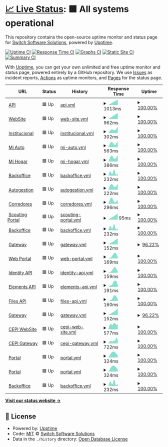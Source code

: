 # [📈 Live Status](https://switch-software-solutions.github.io/status-page): <!--live status--> **🟩 All systems operational**

This repository contains the open-source uptime monitor and status page for [Switch Software Solutions](https://switchsoftware.us), powered by [Upptime](https://github.com/upptime/upptime).

[![Uptime CI](https://github.com/switch-software-solutions/status-page/workflows/Uptime%20CI/badge.svg)](https://github.com/switch-software-solutions/status-page/actions?query=workflow%3A%22Uptime+CI%22)
[![Response Time CI](https://github.com/switch-software-solutions/status-page/workflows/Response%20Time%20CI/badge.svg)](https://github.com/switch-software-solutions/status-page/actions?query=workflow%3A%22Response+Time+CI%22)
[![Graphs CI](https://github.com/switch-software-solutions/status-page/workflows/Graphs%20CI/badge.svg)](https://github.com/switch-software-solutions/status-page/actions?query=workflow%3A%22Graphs+CI%22)
[![Static Site CI](https://github.com/switch-software-solutions/status-page/workflows/Static%20Site%20CI/badge.svg)](https://github.com/switch-software-solutions/status-page/actions?query=workflow%3A%22Static+Site+CI%22)
[![Summary CI](https://github.com/switch-software-solutions/status-page/workflows/Summary%20CI/badge.svg)](https://github.com/switch-software-solutions/status-page/actions?query=workflow%3A%22Summary+CI%22)

With [Upptime](https://upptime.js.org), you can get your own unlimited and free uptime monitor and status page, powered entirely by a GitHub repository. We use [Issues](https://github.com/switch-software-solutions/status-page/issues) as incident reports, [Actions](https://github.com/switch-software-solutions/status-page/actions) as uptime monitors, and [Pages](https://switch-software-solutions.github.io/status-page) for the status page.

<!--start: status pages-->
<!-- This summary is generated by Upptime (https://github.com/upptime/upptime) -->
<!-- Do not edit this manually, your changes will be overwritten -->
<!-- prettier-ignore -->
| URL | Status | History | Response Time | Uptime |
| --- | ------ | ------- | ------------- | ------ |
| <img alt="" src="https://paselibre.uy/assets/images/paselibreLogo.svg" height="13"> [API](https://api.paselibre.uy/api/health/liveness) | 🟩 Up | [api.yml](https://github.com/Switch-Software-Solutions/status-page/commits/HEAD/history/api.yml) | <details><summary><img alt="Response time graph" src="./graphs/api/response-time-week.png" height="20"> 1013ms</summary><br><a href="https://status.switchsoftware.us/history/api"><img alt="Response time 1013" src="https://img.shields.io/endpoint?url=https%3A%2F%2Fraw.githubusercontent.com%2FSwitch-Software-Solutions%2Fstatus-page%2FHEAD%2Fapi%2Fapi%2Fresponse-time.json"></a><br><a href="https://status.switchsoftware.us/history/api"><img alt="24-hour response time 1013" src="https://img.shields.io/endpoint?url=https%3A%2F%2Fraw.githubusercontent.com%2FSwitch-Software-Solutions%2Fstatus-page%2FHEAD%2Fapi%2Fapi%2Fresponse-time-day.json"></a><br><a href="https://status.switchsoftware.us/history/api"><img alt="7-day response time 1013" src="https://img.shields.io/endpoint?url=https%3A%2F%2Fraw.githubusercontent.com%2FSwitch-Software-Solutions%2Fstatus-page%2FHEAD%2Fapi%2Fapi%2Fresponse-time-week.json"></a><br><a href="https://status.switchsoftware.us/history/api"><img alt="30-day response time 1013" src="https://img.shields.io/endpoint?url=https%3A%2F%2Fraw.githubusercontent.com%2FSwitch-Software-Solutions%2Fstatus-page%2FHEAD%2Fapi%2Fapi%2Fresponse-time-month.json"></a><br><a href="https://status.switchsoftware.us/history/api"><img alt="1-year response time 1013" src="https://img.shields.io/endpoint?url=https%3A%2F%2Fraw.githubusercontent.com%2FSwitch-Software-Solutions%2Fstatus-page%2FHEAD%2Fapi%2Fapi%2Fresponse-time-year.json"></a></details> | <details><summary><a href="https://status.switchsoftware.us/history/api">100.00%</a></summary><a href="https://status.switchsoftware.us/history/api"><img alt="All-time uptime 100.00%" src="https://img.shields.io/endpoint?url=https%3A%2F%2Fraw.githubusercontent.com%2FSwitch-Software-Solutions%2Fstatus-page%2FHEAD%2Fapi%2Fapi%2Fuptime.json"></a><br><a href="https://status.switchsoftware.us/history/api"><img alt="24-hour uptime 100.00%" src="https://img.shields.io/endpoint?url=https%3A%2F%2Fraw.githubusercontent.com%2FSwitch-Software-Solutions%2Fstatus-page%2FHEAD%2Fapi%2Fapi%2Fuptime-day.json"></a><br><a href="https://status.switchsoftware.us/history/api"><img alt="7-day uptime 100.00%" src="https://img.shields.io/endpoint?url=https%3A%2F%2Fraw.githubusercontent.com%2FSwitch-Software-Solutions%2Fstatus-page%2FHEAD%2Fapi%2Fapi%2Fuptime-week.json"></a><br><a href="https://status.switchsoftware.us/history/api"><img alt="30-day uptime 100.00%" src="https://img.shields.io/endpoint?url=https%3A%2F%2Fraw.githubusercontent.com%2FSwitch-Software-Solutions%2Fstatus-page%2FHEAD%2Fapi%2Fapi%2Fuptime-month.json"></a><br><a href="https://status.switchsoftware.us/history/api"><img alt="1-year uptime 100.00%" src="https://img.shields.io/endpoint?url=https%3A%2F%2Fraw.githubusercontent.com%2FSwitch-Software-Solutions%2Fstatus-page%2FHEAD%2Fapi%2Fapi%2Fuptime-year.json"></a></details>
| <img alt="" src="https://paselibre.uy/assets/images/paselibreLogo.svg" height="13"> [WebSite](https://paselibre.uy) | 🟩 Up | [web-site.yml](https://github.com/Switch-Software-Solutions/status-page/commits/HEAD/history/web-site.yml) | <details><summary><img alt="Response time graph" src="./graphs/web-site/response-time-week.png" height="20"> 962ms</summary><br><a href="https://status.switchsoftware.us/history/web-site"><img alt="Response time 962" src="https://img.shields.io/endpoint?url=https%3A%2F%2Fraw.githubusercontent.com%2FSwitch-Software-Solutions%2Fstatus-page%2FHEAD%2Fapi%2Fweb-site%2Fresponse-time.json"></a><br><a href="https://status.switchsoftware.us/history/web-site"><img alt="24-hour response time 962" src="https://img.shields.io/endpoint?url=https%3A%2F%2Fraw.githubusercontent.com%2FSwitch-Software-Solutions%2Fstatus-page%2FHEAD%2Fapi%2Fweb-site%2Fresponse-time-day.json"></a><br><a href="https://status.switchsoftware.us/history/web-site"><img alt="7-day response time 962" src="https://img.shields.io/endpoint?url=https%3A%2F%2Fraw.githubusercontent.com%2FSwitch-Software-Solutions%2Fstatus-page%2FHEAD%2Fapi%2Fweb-site%2Fresponse-time-week.json"></a><br><a href="https://status.switchsoftware.us/history/web-site"><img alt="30-day response time 962" src="https://img.shields.io/endpoint?url=https%3A%2F%2Fraw.githubusercontent.com%2FSwitch-Software-Solutions%2Fstatus-page%2FHEAD%2Fapi%2Fweb-site%2Fresponse-time-month.json"></a><br><a href="https://status.switchsoftware.us/history/web-site"><img alt="1-year response time 962" src="https://img.shields.io/endpoint?url=https%3A%2F%2Fraw.githubusercontent.com%2FSwitch-Software-Solutions%2Fstatus-page%2FHEAD%2Fapi%2Fweb-site%2Fresponse-time-year.json"></a></details> | <details><summary><a href="https://status.switchsoftware.us/history/web-site">100.00%</a></summary><a href="https://status.switchsoftware.us/history/web-site"><img alt="All-time uptime 100.00%" src="https://img.shields.io/endpoint?url=https%3A%2F%2Fraw.githubusercontent.com%2FSwitch-Software-Solutions%2Fstatus-page%2FHEAD%2Fapi%2Fweb-site%2Fuptime.json"></a><br><a href="https://status.switchsoftware.us/history/web-site"><img alt="24-hour uptime 100.00%" src="https://img.shields.io/endpoint?url=https%3A%2F%2Fraw.githubusercontent.com%2FSwitch-Software-Solutions%2Fstatus-page%2FHEAD%2Fapi%2Fweb-site%2Fuptime-day.json"></a><br><a href="https://status.switchsoftware.us/history/web-site"><img alt="7-day uptime 100.00%" src="https://img.shields.io/endpoint?url=https%3A%2F%2Fraw.githubusercontent.com%2FSwitch-Software-Solutions%2Fstatus-page%2FHEAD%2Fapi%2Fweb-site%2Fuptime-week.json"></a><br><a href="https://status.switchsoftware.us/history/web-site"><img alt="30-day uptime 100.00%" src="https://img.shields.io/endpoint?url=https%3A%2F%2Fraw.githubusercontent.com%2FSwitch-Software-Solutions%2Fstatus-page%2FHEAD%2Fapi%2Fweb-site%2Fuptime-month.json"></a><br><a href="https://status.switchsoftware.us/history/web-site"><img alt="1-year uptime 100.00%" src="https://img.shields.io/endpoint?url=https%3A%2F%2Fraw.githubusercontent.com%2FSwitch-Software-Solutions%2Fstatus-page%2FHEAD%2Fapi%2Fweb-site%2Fuptime-year.json"></a></details>
| <img alt="" src="https://sbi.uy/assets/images/logos/logo-SBI.svg" height="13"> [Institucional](https://sbi.uy) | 🟩 Up | [institucional.yml](https://github.com/Switch-Software-Solutions/status-page/commits/HEAD/history/institucional.yml) | <details><summary><img alt="Response time graph" src="./graphs/institucional/response-time-week.png" height="20"> 302ms</summary><br><a href="https://status.switchsoftware.us/history/institucional"><img alt="Response time 302" src="https://img.shields.io/endpoint?url=https%3A%2F%2Fraw.githubusercontent.com%2FSwitch-Software-Solutions%2Fstatus-page%2FHEAD%2Fapi%2Finstitucional%2Fresponse-time.json"></a><br><a href="https://status.switchsoftware.us/history/institucional"><img alt="24-hour response time 302" src="https://img.shields.io/endpoint?url=https%3A%2F%2Fraw.githubusercontent.com%2FSwitch-Software-Solutions%2Fstatus-page%2FHEAD%2Fapi%2Finstitucional%2Fresponse-time-day.json"></a><br><a href="https://status.switchsoftware.us/history/institucional"><img alt="7-day response time 302" src="https://img.shields.io/endpoint?url=https%3A%2F%2Fraw.githubusercontent.com%2FSwitch-Software-Solutions%2Fstatus-page%2FHEAD%2Fapi%2Finstitucional%2Fresponse-time-week.json"></a><br><a href="https://status.switchsoftware.us/history/institucional"><img alt="30-day response time 302" src="https://img.shields.io/endpoint?url=https%3A%2F%2Fraw.githubusercontent.com%2FSwitch-Software-Solutions%2Fstatus-page%2FHEAD%2Fapi%2Finstitucional%2Fresponse-time-month.json"></a><br><a href="https://status.switchsoftware.us/history/institucional"><img alt="1-year response time 302" src="https://img.shields.io/endpoint?url=https%3A%2F%2Fraw.githubusercontent.com%2FSwitch-Software-Solutions%2Fstatus-page%2FHEAD%2Fapi%2Finstitucional%2Fresponse-time-year.json"></a></details> | <details><summary><a href="https://status.switchsoftware.us/history/institucional">100.00%</a></summary><a href="https://status.switchsoftware.us/history/institucional"><img alt="All-time uptime 100.00%" src="https://img.shields.io/endpoint?url=https%3A%2F%2Fraw.githubusercontent.com%2FSwitch-Software-Solutions%2Fstatus-page%2FHEAD%2Fapi%2Finstitucional%2Fuptime.json"></a><br><a href="https://status.switchsoftware.us/history/institucional"><img alt="24-hour uptime 100.00%" src="https://img.shields.io/endpoint?url=https%3A%2F%2Fraw.githubusercontent.com%2FSwitch-Software-Solutions%2Fstatus-page%2FHEAD%2Fapi%2Finstitucional%2Fuptime-day.json"></a><br><a href="https://status.switchsoftware.us/history/institucional"><img alt="7-day uptime 100.00%" src="https://img.shields.io/endpoint?url=https%3A%2F%2Fraw.githubusercontent.com%2FSwitch-Software-Solutions%2Fstatus-page%2FHEAD%2Fapi%2Finstitucional%2Fuptime-week.json"></a><br><a href="https://status.switchsoftware.us/history/institucional"><img alt="30-day uptime 100.00%" src="https://img.shields.io/endpoint?url=https%3A%2F%2Fraw.githubusercontent.com%2FSwitch-Software-Solutions%2Fstatus-page%2FHEAD%2Fapi%2Finstitucional%2Fuptime-month.json"></a><br><a href="https://status.switchsoftware.us/history/institucional"><img alt="1-year uptime 100.00%" src="https://img.shields.io/endpoint?url=https%3A%2F%2Fraw.githubusercontent.com%2FSwitch-Software-Solutions%2Fstatus-page%2FHEAD%2Fapi%2Finstitucional%2Fuptime-year.json"></a></details>
| <img alt="" src="https://sbi.uy/assets/images/logos/logo-SBI.svg" height="13"> [Mi Auto](https://miauto.sbi.uy) | 🟩 Up | [mi-auto.yml](https://github.com/Switch-Software-Solutions/status-page/commits/HEAD/history/mi-auto.yml) | <details><summary><img alt="Response time graph" src="./graphs/mi-auto/response-time-week.png" height="20"> 563ms</summary><br><a href="https://status.switchsoftware.us/history/mi-auto"><img alt="Response time 563" src="https://img.shields.io/endpoint?url=https%3A%2F%2Fraw.githubusercontent.com%2FSwitch-Software-Solutions%2Fstatus-page%2FHEAD%2Fapi%2Fmi-auto%2Fresponse-time.json"></a><br><a href="https://status.switchsoftware.us/history/mi-auto"><img alt="24-hour response time 563" src="https://img.shields.io/endpoint?url=https%3A%2F%2Fraw.githubusercontent.com%2FSwitch-Software-Solutions%2Fstatus-page%2FHEAD%2Fapi%2Fmi-auto%2Fresponse-time-day.json"></a><br><a href="https://status.switchsoftware.us/history/mi-auto"><img alt="7-day response time 563" src="https://img.shields.io/endpoint?url=https%3A%2F%2Fraw.githubusercontent.com%2FSwitch-Software-Solutions%2Fstatus-page%2FHEAD%2Fapi%2Fmi-auto%2Fresponse-time-week.json"></a><br><a href="https://status.switchsoftware.us/history/mi-auto"><img alt="30-day response time 563" src="https://img.shields.io/endpoint?url=https%3A%2F%2Fraw.githubusercontent.com%2FSwitch-Software-Solutions%2Fstatus-page%2FHEAD%2Fapi%2Fmi-auto%2Fresponse-time-month.json"></a><br><a href="https://status.switchsoftware.us/history/mi-auto"><img alt="1-year response time 563" src="https://img.shields.io/endpoint?url=https%3A%2F%2Fraw.githubusercontent.com%2FSwitch-Software-Solutions%2Fstatus-page%2FHEAD%2Fapi%2Fmi-auto%2Fresponse-time-year.json"></a></details> | <details><summary><a href="https://status.switchsoftware.us/history/mi-auto">100.00%</a></summary><a href="https://status.switchsoftware.us/history/mi-auto"><img alt="All-time uptime 100.00%" src="https://img.shields.io/endpoint?url=https%3A%2F%2Fraw.githubusercontent.com%2FSwitch-Software-Solutions%2Fstatus-page%2FHEAD%2Fapi%2Fmi-auto%2Fuptime.json"></a><br><a href="https://status.switchsoftware.us/history/mi-auto"><img alt="24-hour uptime 100.00%" src="https://img.shields.io/endpoint?url=https%3A%2F%2Fraw.githubusercontent.com%2FSwitch-Software-Solutions%2Fstatus-page%2FHEAD%2Fapi%2Fmi-auto%2Fuptime-day.json"></a><br><a href="https://status.switchsoftware.us/history/mi-auto"><img alt="7-day uptime 100.00%" src="https://img.shields.io/endpoint?url=https%3A%2F%2Fraw.githubusercontent.com%2FSwitch-Software-Solutions%2Fstatus-page%2FHEAD%2Fapi%2Fmi-auto%2Fuptime-week.json"></a><br><a href="https://status.switchsoftware.us/history/mi-auto"><img alt="30-day uptime 100.00%" src="https://img.shields.io/endpoint?url=https%3A%2F%2Fraw.githubusercontent.com%2FSwitch-Software-Solutions%2Fstatus-page%2FHEAD%2Fapi%2Fmi-auto%2Fuptime-month.json"></a><br><a href="https://status.switchsoftware.us/history/mi-auto"><img alt="1-year uptime 100.00%" src="https://img.shields.io/endpoint?url=https%3A%2F%2Fraw.githubusercontent.com%2FSwitch-Software-Solutions%2Fstatus-page%2FHEAD%2Fapi%2Fmi-auto%2Fuptime-year.json"></a></details>
| <img alt="" src="https://sbi.uy/assets/images/logos/logo-SBI.svg" height="13"> [Mi Hogar](https://mihogar.sbi.uy) | 🟩 Up | [mi-hogar.yml](https://github.com/Switch-Software-Solutions/status-page/commits/HEAD/history/mi-hogar.yml) | <details><summary><img alt="Response time graph" src="./graphs/mi-hogar/response-time-week.png" height="20"> 386ms</summary><br><a href="https://status.switchsoftware.us/history/mi-hogar"><img alt="Response time 386" src="https://img.shields.io/endpoint?url=https%3A%2F%2Fraw.githubusercontent.com%2FSwitch-Software-Solutions%2Fstatus-page%2FHEAD%2Fapi%2Fmi-hogar%2Fresponse-time.json"></a><br><a href="https://status.switchsoftware.us/history/mi-hogar"><img alt="24-hour response time 386" src="https://img.shields.io/endpoint?url=https%3A%2F%2Fraw.githubusercontent.com%2FSwitch-Software-Solutions%2Fstatus-page%2FHEAD%2Fapi%2Fmi-hogar%2Fresponse-time-day.json"></a><br><a href="https://status.switchsoftware.us/history/mi-hogar"><img alt="7-day response time 386" src="https://img.shields.io/endpoint?url=https%3A%2F%2Fraw.githubusercontent.com%2FSwitch-Software-Solutions%2Fstatus-page%2FHEAD%2Fapi%2Fmi-hogar%2Fresponse-time-week.json"></a><br><a href="https://status.switchsoftware.us/history/mi-hogar"><img alt="30-day response time 386" src="https://img.shields.io/endpoint?url=https%3A%2F%2Fraw.githubusercontent.com%2FSwitch-Software-Solutions%2Fstatus-page%2FHEAD%2Fapi%2Fmi-hogar%2Fresponse-time-month.json"></a><br><a href="https://status.switchsoftware.us/history/mi-hogar"><img alt="1-year response time 386" src="https://img.shields.io/endpoint?url=https%3A%2F%2Fraw.githubusercontent.com%2FSwitch-Software-Solutions%2Fstatus-page%2FHEAD%2Fapi%2Fmi-hogar%2Fresponse-time-year.json"></a></details> | <details><summary><a href="https://status.switchsoftware.us/history/mi-hogar">100.00%</a></summary><a href="https://status.switchsoftware.us/history/mi-hogar"><img alt="All-time uptime 100.00%" src="https://img.shields.io/endpoint?url=https%3A%2F%2Fraw.githubusercontent.com%2FSwitch-Software-Solutions%2Fstatus-page%2FHEAD%2Fapi%2Fmi-hogar%2Fuptime.json"></a><br><a href="https://status.switchsoftware.us/history/mi-hogar"><img alt="24-hour uptime 100.00%" src="https://img.shields.io/endpoint?url=https%3A%2F%2Fraw.githubusercontent.com%2FSwitch-Software-Solutions%2Fstatus-page%2FHEAD%2Fapi%2Fmi-hogar%2Fuptime-day.json"></a><br><a href="https://status.switchsoftware.us/history/mi-hogar"><img alt="7-day uptime 100.00%" src="https://img.shields.io/endpoint?url=https%3A%2F%2Fraw.githubusercontent.com%2FSwitch-Software-Solutions%2Fstatus-page%2FHEAD%2Fapi%2Fmi-hogar%2Fuptime-week.json"></a><br><a href="https://status.switchsoftware.us/history/mi-hogar"><img alt="30-day uptime 100.00%" src="https://img.shields.io/endpoint?url=https%3A%2F%2Fraw.githubusercontent.com%2FSwitch-Software-Solutions%2Fstatus-page%2FHEAD%2Fapi%2Fmi-hogar%2Fuptime-month.json"></a><br><a href="https://status.switchsoftware.us/history/mi-hogar"><img alt="1-year uptime 100.00%" src="https://img.shields.io/endpoint?url=https%3A%2F%2Fraw.githubusercontent.com%2FSwitch-Software-Solutions%2Fstatus-page%2FHEAD%2Fapi%2Fmi-hogar%2Fuptime-year.json"></a></details>
| <img alt="" src="https://sbi.uy/assets/images/logos/logo-SBI.svg" height="13"> [Backoffice](https://back.sbi.uy) | 🟩 Up | [backoffice.yml](https://github.com/Switch-Software-Solutions/status-page/commits/HEAD/history/backoffice.yml) | <details><summary><img alt="Response time graph" src="./graphs/backoffice/response-time-week.png" height="20"> 232ms</summary><br><a href="https://status.switchsoftware.us/history/backoffice"><img alt="Response time 232" src="https://img.shields.io/endpoint?url=https%3A%2F%2Fraw.githubusercontent.com%2FSwitch-Software-Solutions%2Fstatus-page%2FHEAD%2Fapi%2Fbackoffice%2Fresponse-time.json"></a><br><a href="https://status.switchsoftware.us/history/backoffice"><img alt="24-hour response time 232" src="https://img.shields.io/endpoint?url=https%3A%2F%2Fraw.githubusercontent.com%2FSwitch-Software-Solutions%2Fstatus-page%2FHEAD%2Fapi%2Fbackoffice%2Fresponse-time-day.json"></a><br><a href="https://status.switchsoftware.us/history/backoffice"><img alt="7-day response time 232" src="https://img.shields.io/endpoint?url=https%3A%2F%2Fraw.githubusercontent.com%2FSwitch-Software-Solutions%2Fstatus-page%2FHEAD%2Fapi%2Fbackoffice%2Fresponse-time-week.json"></a><br><a href="https://status.switchsoftware.us/history/backoffice"><img alt="30-day response time 232" src="https://img.shields.io/endpoint?url=https%3A%2F%2Fraw.githubusercontent.com%2FSwitch-Software-Solutions%2Fstatus-page%2FHEAD%2Fapi%2Fbackoffice%2Fresponse-time-month.json"></a><br><a href="https://status.switchsoftware.us/history/backoffice"><img alt="1-year response time 232" src="https://img.shields.io/endpoint?url=https%3A%2F%2Fraw.githubusercontent.com%2FSwitch-Software-Solutions%2Fstatus-page%2FHEAD%2Fapi%2Fbackoffice%2Fresponse-time-year.json"></a></details> | <details><summary><a href="https://status.switchsoftware.us/history/backoffice">100.00%</a></summary><a href="https://status.switchsoftware.us/history/backoffice"><img alt="All-time uptime 100.00%" src="https://img.shields.io/endpoint?url=https%3A%2F%2Fraw.githubusercontent.com%2FSwitch-Software-Solutions%2Fstatus-page%2FHEAD%2Fapi%2Fbackoffice%2Fuptime.json"></a><br><a href="https://status.switchsoftware.us/history/backoffice"><img alt="24-hour uptime 100.00%" src="https://img.shields.io/endpoint?url=https%3A%2F%2Fraw.githubusercontent.com%2FSwitch-Software-Solutions%2Fstatus-page%2FHEAD%2Fapi%2Fbackoffice%2Fuptime-day.json"></a><br><a href="https://status.switchsoftware.us/history/backoffice"><img alt="7-day uptime 100.00%" src="https://img.shields.io/endpoint?url=https%3A%2F%2Fraw.githubusercontent.com%2FSwitch-Software-Solutions%2Fstatus-page%2FHEAD%2Fapi%2Fbackoffice%2Fuptime-week.json"></a><br><a href="https://status.switchsoftware.us/history/backoffice"><img alt="30-day uptime 100.00%" src="https://img.shields.io/endpoint?url=https%3A%2F%2Fraw.githubusercontent.com%2FSwitch-Software-Solutions%2Fstatus-page%2FHEAD%2Fapi%2Fbackoffice%2Fuptime-month.json"></a><br><a href="https://status.switchsoftware.us/history/backoffice"><img alt="1-year uptime 100.00%" src="https://img.shields.io/endpoint?url=https%3A%2F%2Fraw.githubusercontent.com%2FSwitch-Software-Solutions%2Fstatus-page%2FHEAD%2Fapi%2Fbackoffice%2Fuptime-year.json"></a></details>
| <img alt="" src="https://sbi.uy/assets/images/logos/logo-SBI.svg" height="13"> [Autogestion](https://autogestion.sbi.uy) | 🟩 Up | [autogestion.yml](https://github.com/Switch-Software-Solutions/status-page/commits/HEAD/history/autogestion.yml) | <details><summary><img alt="Response time graph" src="./graphs/autogestion/response-time-week.png" height="20"> 222ms</summary><br><a href="https://status.switchsoftware.us/history/autogestion"><img alt="Response time 222" src="https://img.shields.io/endpoint?url=https%3A%2F%2Fraw.githubusercontent.com%2FSwitch-Software-Solutions%2Fstatus-page%2FHEAD%2Fapi%2Fautogestion%2Fresponse-time.json"></a><br><a href="https://status.switchsoftware.us/history/autogestion"><img alt="24-hour response time 222" src="https://img.shields.io/endpoint?url=https%3A%2F%2Fraw.githubusercontent.com%2FSwitch-Software-Solutions%2Fstatus-page%2FHEAD%2Fapi%2Fautogestion%2Fresponse-time-day.json"></a><br><a href="https://status.switchsoftware.us/history/autogestion"><img alt="7-day response time 222" src="https://img.shields.io/endpoint?url=https%3A%2F%2Fraw.githubusercontent.com%2FSwitch-Software-Solutions%2Fstatus-page%2FHEAD%2Fapi%2Fautogestion%2Fresponse-time-week.json"></a><br><a href="https://status.switchsoftware.us/history/autogestion"><img alt="30-day response time 222" src="https://img.shields.io/endpoint?url=https%3A%2F%2Fraw.githubusercontent.com%2FSwitch-Software-Solutions%2Fstatus-page%2FHEAD%2Fapi%2Fautogestion%2Fresponse-time-month.json"></a><br><a href="https://status.switchsoftware.us/history/autogestion"><img alt="1-year response time 222" src="https://img.shields.io/endpoint?url=https%3A%2F%2Fraw.githubusercontent.com%2FSwitch-Software-Solutions%2Fstatus-page%2FHEAD%2Fapi%2Fautogestion%2Fresponse-time-year.json"></a></details> | <details><summary><a href="https://status.switchsoftware.us/history/autogestion">100.00%</a></summary><a href="https://status.switchsoftware.us/history/autogestion"><img alt="All-time uptime 100.00%" src="https://img.shields.io/endpoint?url=https%3A%2F%2Fraw.githubusercontent.com%2FSwitch-Software-Solutions%2Fstatus-page%2FHEAD%2Fapi%2Fautogestion%2Fuptime.json"></a><br><a href="https://status.switchsoftware.us/history/autogestion"><img alt="24-hour uptime 100.00%" src="https://img.shields.io/endpoint?url=https%3A%2F%2Fraw.githubusercontent.com%2FSwitch-Software-Solutions%2Fstatus-page%2FHEAD%2Fapi%2Fautogestion%2Fuptime-day.json"></a><br><a href="https://status.switchsoftware.us/history/autogestion"><img alt="7-day uptime 100.00%" src="https://img.shields.io/endpoint?url=https%3A%2F%2Fraw.githubusercontent.com%2FSwitch-Software-Solutions%2Fstatus-page%2FHEAD%2Fapi%2Fautogestion%2Fuptime-week.json"></a><br><a href="https://status.switchsoftware.us/history/autogestion"><img alt="30-day uptime 100.00%" src="https://img.shields.io/endpoint?url=https%3A%2F%2Fraw.githubusercontent.com%2FSwitch-Software-Solutions%2Fstatus-page%2FHEAD%2Fapi%2Fautogestion%2Fuptime-month.json"></a><br><a href="https://status.switchsoftware.us/history/autogestion"><img alt="1-year uptime 100.00%" src="https://img.shields.io/endpoint?url=https%3A%2F%2Fraw.githubusercontent.com%2FSwitch-Software-Solutions%2Fstatus-page%2FHEAD%2Fapi%2Fautogestion%2Fuptime-year.json"></a></details>
| <img alt="" src="https://sbi.uy/assets/images/logos/logo-SBI.svg" height="13"> [Corredores](https://corredores.sbi.uy) | 🟩 Up | [corredores.yml](https://github.com/Switch-Software-Solutions/status-page/commits/HEAD/history/corredores.yml) | <details><summary><img alt="Response time graph" src="./graphs/corredores/response-time-week.png" height="20"> 296ms</summary><br><a href="https://status.switchsoftware.us/history/corredores"><img alt="Response time 296" src="https://img.shields.io/endpoint?url=https%3A%2F%2Fraw.githubusercontent.com%2FSwitch-Software-Solutions%2Fstatus-page%2FHEAD%2Fapi%2Fcorredores%2Fresponse-time.json"></a><br><a href="https://status.switchsoftware.us/history/corredores"><img alt="24-hour response time 296" src="https://img.shields.io/endpoint?url=https%3A%2F%2Fraw.githubusercontent.com%2FSwitch-Software-Solutions%2Fstatus-page%2FHEAD%2Fapi%2Fcorredores%2Fresponse-time-day.json"></a><br><a href="https://status.switchsoftware.us/history/corredores"><img alt="7-day response time 296" src="https://img.shields.io/endpoint?url=https%3A%2F%2Fraw.githubusercontent.com%2FSwitch-Software-Solutions%2Fstatus-page%2FHEAD%2Fapi%2Fcorredores%2Fresponse-time-week.json"></a><br><a href="https://status.switchsoftware.us/history/corredores"><img alt="30-day response time 296" src="https://img.shields.io/endpoint?url=https%3A%2F%2Fraw.githubusercontent.com%2FSwitch-Software-Solutions%2Fstatus-page%2FHEAD%2Fapi%2Fcorredores%2Fresponse-time-month.json"></a><br><a href="https://status.switchsoftware.us/history/corredores"><img alt="1-year response time 296" src="https://img.shields.io/endpoint?url=https%3A%2F%2Fraw.githubusercontent.com%2FSwitch-Software-Solutions%2Fstatus-page%2FHEAD%2Fapi%2Fcorredores%2Fresponse-time-year.json"></a></details> | <details><summary><a href="https://status.switchsoftware.us/history/corredores">100.00%</a></summary><a href="https://status.switchsoftware.us/history/corredores"><img alt="All-time uptime 100.00%" src="https://img.shields.io/endpoint?url=https%3A%2F%2Fraw.githubusercontent.com%2FSwitch-Software-Solutions%2Fstatus-page%2FHEAD%2Fapi%2Fcorredores%2Fuptime.json"></a><br><a href="https://status.switchsoftware.us/history/corredores"><img alt="24-hour uptime 100.00%" src="https://img.shields.io/endpoint?url=https%3A%2F%2Fraw.githubusercontent.com%2FSwitch-Software-Solutions%2Fstatus-page%2FHEAD%2Fapi%2Fcorredores%2Fuptime-day.json"></a><br><a href="https://status.switchsoftware.us/history/corredores"><img alt="7-day uptime 100.00%" src="https://img.shields.io/endpoint?url=https%3A%2F%2Fraw.githubusercontent.com%2FSwitch-Software-Solutions%2Fstatus-page%2FHEAD%2Fapi%2Fcorredores%2Fuptime-week.json"></a><br><a href="https://status.switchsoftware.us/history/corredores"><img alt="30-day uptime 100.00%" src="https://img.shields.io/endpoint?url=https%3A%2F%2Fraw.githubusercontent.com%2FSwitch-Software-Solutions%2Fstatus-page%2FHEAD%2Fapi%2Fcorredores%2Fuptime-month.json"></a><br><a href="https://status.switchsoftware.us/history/corredores"><img alt="1-year uptime 100.00%" src="https://img.shields.io/endpoint?url=https%3A%2F%2Fraw.githubusercontent.com%2FSwitch-Software-Solutions%2Fstatus-page%2FHEAD%2Fapi%2Fcorredores%2Fuptime-year.json"></a></details>
| <img alt="" src="https://therealscout.com/assets/images/logos/after90-logo.png" height="13"> [Scouting Portal](https://therealscout.com) | 🟩 Up | [scouting-portal.yml](https://github.com/Switch-Software-Solutions/status-page/commits/HEAD/history/scouting-portal.yml) | <details><summary><img alt="Response time graph" src="./graphs/scouting-portal/response-time-week.png" height="20"> 95ms</summary><br><a href="https://status.switchsoftware.us/history/scouting-portal"><img alt="Response time 95" src="https://img.shields.io/endpoint?url=https%3A%2F%2Fraw.githubusercontent.com%2FSwitch-Software-Solutions%2Fstatus-page%2FHEAD%2Fapi%2Fscouting-portal%2Fresponse-time.json"></a><br><a href="https://status.switchsoftware.us/history/scouting-portal"><img alt="24-hour response time 95" src="https://img.shields.io/endpoint?url=https%3A%2F%2Fraw.githubusercontent.com%2FSwitch-Software-Solutions%2Fstatus-page%2FHEAD%2Fapi%2Fscouting-portal%2Fresponse-time-day.json"></a><br><a href="https://status.switchsoftware.us/history/scouting-portal"><img alt="7-day response time 95" src="https://img.shields.io/endpoint?url=https%3A%2F%2Fraw.githubusercontent.com%2FSwitch-Software-Solutions%2Fstatus-page%2FHEAD%2Fapi%2Fscouting-portal%2Fresponse-time-week.json"></a><br><a href="https://status.switchsoftware.us/history/scouting-portal"><img alt="30-day response time 95" src="https://img.shields.io/endpoint?url=https%3A%2F%2Fraw.githubusercontent.com%2FSwitch-Software-Solutions%2Fstatus-page%2FHEAD%2Fapi%2Fscouting-portal%2Fresponse-time-month.json"></a><br><a href="https://status.switchsoftware.us/history/scouting-portal"><img alt="1-year response time 95" src="https://img.shields.io/endpoint?url=https%3A%2F%2Fraw.githubusercontent.com%2FSwitch-Software-Solutions%2Fstatus-page%2FHEAD%2Fapi%2Fscouting-portal%2Fresponse-time-year.json"></a></details> | <details><summary><a href="https://status.switchsoftware.us/history/scouting-portal">100.00%</a></summary><a href="https://status.switchsoftware.us/history/scouting-portal"><img alt="All-time uptime 100.00%" src="https://img.shields.io/endpoint?url=https%3A%2F%2Fraw.githubusercontent.com%2FSwitch-Software-Solutions%2Fstatus-page%2FHEAD%2Fapi%2Fscouting-portal%2Fuptime.json"></a><br><a href="https://status.switchsoftware.us/history/scouting-portal"><img alt="24-hour uptime 100.00%" src="https://img.shields.io/endpoint?url=https%3A%2F%2Fraw.githubusercontent.com%2FSwitch-Software-Solutions%2Fstatus-page%2FHEAD%2Fapi%2Fscouting-portal%2Fuptime-day.json"></a><br><a href="https://status.switchsoftware.us/history/scouting-portal"><img alt="7-day uptime 100.00%" src="https://img.shields.io/endpoint?url=https%3A%2F%2Fraw.githubusercontent.com%2FSwitch-Software-Solutions%2Fstatus-page%2FHEAD%2Fapi%2Fscouting-portal%2Fuptime-week.json"></a><br><a href="https://status.switchsoftware.us/history/scouting-portal"><img alt="30-day uptime 100.00%" src="https://img.shields.io/endpoint?url=https%3A%2F%2Fraw.githubusercontent.com%2FSwitch-Software-Solutions%2Fstatus-page%2FHEAD%2Fapi%2Fscouting-portal%2Fuptime-month.json"></a><br><a href="https://status.switchsoftware.us/history/scouting-portal"><img alt="1-year uptime 100.00%" src="https://img.shields.io/endpoint?url=https%3A%2F%2Fraw.githubusercontent.com%2FSwitch-Software-Solutions%2Fstatus-page%2FHEAD%2Fapi%2Fscouting-portal%2Fuptime-year.json"></a></details>
| <img alt="" src="https://therealscout.com/assets/images/logos/after90-logo.png" height="13"> [Backoffice](https://backoffice.therealscout.com) | 🟩 Up | [backoffice.yml](https://github.com/Switch-Software-Solutions/status-page/commits/HEAD/history/backoffice.yml) | <details><summary><img alt="Response time graph" src="./graphs/backoffice/response-time-week.png" height="20"> 232ms</summary><br><a href="https://status.switchsoftware.us/history/backoffice"><img alt="Response time 232" src="https://img.shields.io/endpoint?url=https%3A%2F%2Fraw.githubusercontent.com%2FSwitch-Software-Solutions%2Fstatus-page%2FHEAD%2Fapi%2Fbackoffice%2Fresponse-time.json"></a><br><a href="https://status.switchsoftware.us/history/backoffice"><img alt="24-hour response time 232" src="https://img.shields.io/endpoint?url=https%3A%2F%2Fraw.githubusercontent.com%2FSwitch-Software-Solutions%2Fstatus-page%2FHEAD%2Fapi%2Fbackoffice%2Fresponse-time-day.json"></a><br><a href="https://status.switchsoftware.us/history/backoffice"><img alt="7-day response time 232" src="https://img.shields.io/endpoint?url=https%3A%2F%2Fraw.githubusercontent.com%2FSwitch-Software-Solutions%2Fstatus-page%2FHEAD%2Fapi%2Fbackoffice%2Fresponse-time-week.json"></a><br><a href="https://status.switchsoftware.us/history/backoffice"><img alt="30-day response time 232" src="https://img.shields.io/endpoint?url=https%3A%2F%2Fraw.githubusercontent.com%2FSwitch-Software-Solutions%2Fstatus-page%2FHEAD%2Fapi%2Fbackoffice%2Fresponse-time-month.json"></a><br><a href="https://status.switchsoftware.us/history/backoffice"><img alt="1-year response time 232" src="https://img.shields.io/endpoint?url=https%3A%2F%2Fraw.githubusercontent.com%2FSwitch-Software-Solutions%2Fstatus-page%2FHEAD%2Fapi%2Fbackoffice%2Fresponse-time-year.json"></a></details> | <details><summary><a href="https://status.switchsoftware.us/history/backoffice">100.00%</a></summary><a href="https://status.switchsoftware.us/history/backoffice"><img alt="All-time uptime 100.00%" src="https://img.shields.io/endpoint?url=https%3A%2F%2Fraw.githubusercontent.com%2FSwitch-Software-Solutions%2Fstatus-page%2FHEAD%2Fapi%2Fbackoffice%2Fuptime.json"></a><br><a href="https://status.switchsoftware.us/history/backoffice"><img alt="24-hour uptime 100.00%" src="https://img.shields.io/endpoint?url=https%3A%2F%2Fraw.githubusercontent.com%2FSwitch-Software-Solutions%2Fstatus-page%2FHEAD%2Fapi%2Fbackoffice%2Fuptime-day.json"></a><br><a href="https://status.switchsoftware.us/history/backoffice"><img alt="7-day uptime 100.00%" src="https://img.shields.io/endpoint?url=https%3A%2F%2Fraw.githubusercontent.com%2FSwitch-Software-Solutions%2Fstatus-page%2FHEAD%2Fapi%2Fbackoffice%2Fuptime-week.json"></a><br><a href="https://status.switchsoftware.us/history/backoffice"><img alt="30-day uptime 100.00%" src="https://img.shields.io/endpoint?url=https%3A%2F%2Fraw.githubusercontent.com%2FSwitch-Software-Solutions%2Fstatus-page%2FHEAD%2Fapi%2Fbackoffice%2Fuptime-month.json"></a><br><a href="https://status.switchsoftware.us/history/backoffice"><img alt="1-year uptime 100.00%" src="https://img.shields.io/endpoint?url=https%3A%2F%2Fraw.githubusercontent.com%2FSwitch-Software-Solutions%2Fstatus-page%2FHEAD%2Fapi%2Fbackoffice%2Fuptime-year.json"></a></details>
| <img alt="" src="https://therealscout.com/assets/images/logos/after90-logo.png" height="13"> [Gateway](https://gateway.therealscout.com/identity) | 🟩 Up | [gateway.yml](https://github.com/Switch-Software-Solutions/status-page/commits/HEAD/history/gateway.yml) | <details><summary><img alt="Response time graph" src="./graphs/gateway/response-time-week.png" height="20"> 152ms</summary><br><a href="https://status.switchsoftware.us/history/gateway"><img alt="Response time 152" src="https://img.shields.io/endpoint?url=https%3A%2F%2Fraw.githubusercontent.com%2FSwitch-Software-Solutions%2Fstatus-page%2FHEAD%2Fapi%2Fgateway%2Fresponse-time.json"></a><br><a href="https://status.switchsoftware.us/history/gateway"><img alt="24-hour response time 152" src="https://img.shields.io/endpoint?url=https%3A%2F%2Fraw.githubusercontent.com%2FSwitch-Software-Solutions%2Fstatus-page%2FHEAD%2Fapi%2Fgateway%2Fresponse-time-day.json"></a><br><a href="https://status.switchsoftware.us/history/gateway"><img alt="7-day response time 152" src="https://img.shields.io/endpoint?url=https%3A%2F%2Fraw.githubusercontent.com%2FSwitch-Software-Solutions%2Fstatus-page%2FHEAD%2Fapi%2Fgateway%2Fresponse-time-week.json"></a><br><a href="https://status.switchsoftware.us/history/gateway"><img alt="30-day response time 152" src="https://img.shields.io/endpoint?url=https%3A%2F%2Fraw.githubusercontent.com%2FSwitch-Software-Solutions%2Fstatus-page%2FHEAD%2Fapi%2Fgateway%2Fresponse-time-month.json"></a><br><a href="https://status.switchsoftware.us/history/gateway"><img alt="1-year response time 152" src="https://img.shields.io/endpoint?url=https%3A%2F%2Fraw.githubusercontent.com%2FSwitch-Software-Solutions%2Fstatus-page%2FHEAD%2Fapi%2Fgateway%2Fresponse-time-year.json"></a></details> | <details><summary><a href="https://status.switchsoftware.us/history/gateway">96.22%</a></summary><a href="https://status.switchsoftware.us/history/gateway"><img alt="All-time uptime 96.22%" src="https://img.shields.io/endpoint?url=https%3A%2F%2Fraw.githubusercontent.com%2FSwitch-Software-Solutions%2Fstatus-page%2FHEAD%2Fapi%2Fgateway%2Fuptime.json"></a><br><a href="https://status.switchsoftware.us/history/gateway"><img alt="24-hour uptime 96.22%" src="https://img.shields.io/endpoint?url=https%3A%2F%2Fraw.githubusercontent.com%2FSwitch-Software-Solutions%2Fstatus-page%2FHEAD%2Fapi%2Fgateway%2Fuptime-day.json"></a><br><a href="https://status.switchsoftware.us/history/gateway"><img alt="7-day uptime 96.22%" src="https://img.shields.io/endpoint?url=https%3A%2F%2Fraw.githubusercontent.com%2FSwitch-Software-Solutions%2Fstatus-page%2FHEAD%2Fapi%2Fgateway%2Fuptime-week.json"></a><br><a href="https://status.switchsoftware.us/history/gateway"><img alt="30-day uptime 96.22%" src="https://img.shields.io/endpoint?url=https%3A%2F%2Fraw.githubusercontent.com%2FSwitch-Software-Solutions%2Fstatus-page%2FHEAD%2Fapi%2Fgateway%2Fuptime-month.json"></a><br><a href="https://status.switchsoftware.us/history/gateway"><img alt="1-year uptime 96.22%" src="https://img.shields.io/endpoint?url=https%3A%2F%2Fraw.githubusercontent.com%2FSwitch-Software-Solutions%2Fstatus-page%2FHEAD%2Fapi%2Fgateway%2Fuptime-year.json"></a></details>
| <img alt="" src="https://cadynce-web-prod.azurewebsites.net/assets/images/logos/cadynceLogoColor.svg" height="13"> [Web Portal](https://cadynce-web-prod.azurewebsites.net) | 🟩 Up | [web-portal.yml](https://github.com/Switch-Software-Solutions/status-page/commits/HEAD/history/web-portal.yml) | <details><summary><img alt="Response time graph" src="./graphs/web-portal/response-time-week.png" height="20"> 169ms</summary><br><a href="https://status.switchsoftware.us/history/web-portal"><img alt="Response time 169" src="https://img.shields.io/endpoint?url=https%3A%2F%2Fraw.githubusercontent.com%2FSwitch-Software-Solutions%2Fstatus-page%2FHEAD%2Fapi%2Fweb-portal%2Fresponse-time.json"></a><br><a href="https://status.switchsoftware.us/history/web-portal"><img alt="24-hour response time 169" src="https://img.shields.io/endpoint?url=https%3A%2F%2Fraw.githubusercontent.com%2FSwitch-Software-Solutions%2Fstatus-page%2FHEAD%2Fapi%2Fweb-portal%2Fresponse-time-day.json"></a><br><a href="https://status.switchsoftware.us/history/web-portal"><img alt="7-day response time 169" src="https://img.shields.io/endpoint?url=https%3A%2F%2Fraw.githubusercontent.com%2FSwitch-Software-Solutions%2Fstatus-page%2FHEAD%2Fapi%2Fweb-portal%2Fresponse-time-week.json"></a><br><a href="https://status.switchsoftware.us/history/web-portal"><img alt="30-day response time 169" src="https://img.shields.io/endpoint?url=https%3A%2F%2Fraw.githubusercontent.com%2FSwitch-Software-Solutions%2Fstatus-page%2FHEAD%2Fapi%2Fweb-portal%2Fresponse-time-month.json"></a><br><a href="https://status.switchsoftware.us/history/web-portal"><img alt="1-year response time 169" src="https://img.shields.io/endpoint?url=https%3A%2F%2Fraw.githubusercontent.com%2FSwitch-Software-Solutions%2Fstatus-page%2FHEAD%2Fapi%2Fweb-portal%2Fresponse-time-year.json"></a></details> | <details><summary><a href="https://status.switchsoftware.us/history/web-portal">100.00%</a></summary><a href="https://status.switchsoftware.us/history/web-portal"><img alt="All-time uptime 100.00%" src="https://img.shields.io/endpoint?url=https%3A%2F%2Fraw.githubusercontent.com%2FSwitch-Software-Solutions%2Fstatus-page%2FHEAD%2Fapi%2Fweb-portal%2Fuptime.json"></a><br><a href="https://status.switchsoftware.us/history/web-portal"><img alt="24-hour uptime 100.00%" src="https://img.shields.io/endpoint?url=https%3A%2F%2Fraw.githubusercontent.com%2FSwitch-Software-Solutions%2Fstatus-page%2FHEAD%2Fapi%2Fweb-portal%2Fuptime-day.json"></a><br><a href="https://status.switchsoftware.us/history/web-portal"><img alt="7-day uptime 100.00%" src="https://img.shields.io/endpoint?url=https%3A%2F%2Fraw.githubusercontent.com%2FSwitch-Software-Solutions%2Fstatus-page%2FHEAD%2Fapi%2Fweb-portal%2Fuptime-week.json"></a><br><a href="https://status.switchsoftware.us/history/web-portal"><img alt="30-day uptime 100.00%" src="https://img.shields.io/endpoint?url=https%3A%2F%2Fraw.githubusercontent.com%2FSwitch-Software-Solutions%2Fstatus-page%2FHEAD%2Fapi%2Fweb-portal%2Fuptime-month.json"></a><br><a href="https://status.switchsoftware.us/history/web-portal"><img alt="1-year uptime 100.00%" src="https://img.shields.io/endpoint?url=https%3A%2F%2Fraw.githubusercontent.com%2FSwitch-Software-Solutions%2Fstatus-page%2FHEAD%2Fapi%2Fweb-portal%2Fuptime-year.json"></a></details>
| <img alt="" src="https://cadynce-web-prod.azurewebsites.net/assets/images/logos/cadynceLogoColor.svg" height="13"> [Identity API](https://cadynce-api-identity-prod.azurewebsites.net/index.html) | 🟩 Up | [identity-api.yml](https://github.com/Switch-Software-Solutions/status-page/commits/HEAD/history/identity-api.yml) | <details><summary><img alt="Response time graph" src="./graphs/identity-api/response-time-week.png" height="20"> 159ms</summary><br><a href="https://status.switchsoftware.us/history/identity-api"><img alt="Response time 159" src="https://img.shields.io/endpoint?url=https%3A%2F%2Fraw.githubusercontent.com%2FSwitch-Software-Solutions%2Fstatus-page%2FHEAD%2Fapi%2Fidentity-api%2Fresponse-time.json"></a><br><a href="https://status.switchsoftware.us/history/identity-api"><img alt="24-hour response time 159" src="https://img.shields.io/endpoint?url=https%3A%2F%2Fraw.githubusercontent.com%2FSwitch-Software-Solutions%2Fstatus-page%2FHEAD%2Fapi%2Fidentity-api%2Fresponse-time-day.json"></a><br><a href="https://status.switchsoftware.us/history/identity-api"><img alt="7-day response time 159" src="https://img.shields.io/endpoint?url=https%3A%2F%2Fraw.githubusercontent.com%2FSwitch-Software-Solutions%2Fstatus-page%2FHEAD%2Fapi%2Fidentity-api%2Fresponse-time-week.json"></a><br><a href="https://status.switchsoftware.us/history/identity-api"><img alt="30-day response time 159" src="https://img.shields.io/endpoint?url=https%3A%2F%2Fraw.githubusercontent.com%2FSwitch-Software-Solutions%2Fstatus-page%2FHEAD%2Fapi%2Fidentity-api%2Fresponse-time-month.json"></a><br><a href="https://status.switchsoftware.us/history/identity-api"><img alt="1-year response time 159" src="https://img.shields.io/endpoint?url=https%3A%2F%2Fraw.githubusercontent.com%2FSwitch-Software-Solutions%2Fstatus-page%2FHEAD%2Fapi%2Fidentity-api%2Fresponse-time-year.json"></a></details> | <details><summary><a href="https://status.switchsoftware.us/history/identity-api">100.00%</a></summary><a href="https://status.switchsoftware.us/history/identity-api"><img alt="All-time uptime 100.00%" src="https://img.shields.io/endpoint?url=https%3A%2F%2Fraw.githubusercontent.com%2FSwitch-Software-Solutions%2Fstatus-page%2FHEAD%2Fapi%2Fidentity-api%2Fuptime.json"></a><br><a href="https://status.switchsoftware.us/history/identity-api"><img alt="24-hour uptime 100.00%" src="https://img.shields.io/endpoint?url=https%3A%2F%2Fraw.githubusercontent.com%2FSwitch-Software-Solutions%2Fstatus-page%2FHEAD%2Fapi%2Fidentity-api%2Fuptime-day.json"></a><br><a href="https://status.switchsoftware.us/history/identity-api"><img alt="7-day uptime 100.00%" src="https://img.shields.io/endpoint?url=https%3A%2F%2Fraw.githubusercontent.com%2FSwitch-Software-Solutions%2Fstatus-page%2FHEAD%2Fapi%2Fidentity-api%2Fuptime-week.json"></a><br><a href="https://status.switchsoftware.us/history/identity-api"><img alt="30-day uptime 100.00%" src="https://img.shields.io/endpoint?url=https%3A%2F%2Fraw.githubusercontent.com%2FSwitch-Software-Solutions%2Fstatus-page%2FHEAD%2Fapi%2Fidentity-api%2Fuptime-month.json"></a><br><a href="https://status.switchsoftware.us/history/identity-api"><img alt="1-year uptime 100.00%" src="https://img.shields.io/endpoint?url=https%3A%2F%2Fraw.githubusercontent.com%2FSwitch-Software-Solutions%2Fstatus-page%2FHEAD%2Fapi%2Fidentity-api%2Fuptime-year.json"></a></details>
| <img alt="" src="https://cadynce-web-prod.azurewebsites.net/assets/images/logos/cadynceLogoColor.svg" height="13"> [Elements API](https://cadynce-api-elements-prod.azurewebsites.net/index.html) | 🟩 Up | [elements-api.yml](https://github.com/Switch-Software-Solutions/status-page/commits/HEAD/history/elements-api.yml) | <details><summary><img alt="Response time graph" src="./graphs/elements-api/response-time-week.png" height="20"> 191ms</summary><br><a href="https://status.switchsoftware.us/history/elements-api"><img alt="Response time 191" src="https://img.shields.io/endpoint?url=https%3A%2F%2Fraw.githubusercontent.com%2FSwitch-Software-Solutions%2Fstatus-page%2FHEAD%2Fapi%2Felements-api%2Fresponse-time.json"></a><br><a href="https://status.switchsoftware.us/history/elements-api"><img alt="24-hour response time 191" src="https://img.shields.io/endpoint?url=https%3A%2F%2Fraw.githubusercontent.com%2FSwitch-Software-Solutions%2Fstatus-page%2FHEAD%2Fapi%2Felements-api%2Fresponse-time-day.json"></a><br><a href="https://status.switchsoftware.us/history/elements-api"><img alt="7-day response time 191" src="https://img.shields.io/endpoint?url=https%3A%2F%2Fraw.githubusercontent.com%2FSwitch-Software-Solutions%2Fstatus-page%2FHEAD%2Fapi%2Felements-api%2Fresponse-time-week.json"></a><br><a href="https://status.switchsoftware.us/history/elements-api"><img alt="30-day response time 191" src="https://img.shields.io/endpoint?url=https%3A%2F%2Fraw.githubusercontent.com%2FSwitch-Software-Solutions%2Fstatus-page%2FHEAD%2Fapi%2Felements-api%2Fresponse-time-month.json"></a><br><a href="https://status.switchsoftware.us/history/elements-api"><img alt="1-year response time 191" src="https://img.shields.io/endpoint?url=https%3A%2F%2Fraw.githubusercontent.com%2FSwitch-Software-Solutions%2Fstatus-page%2FHEAD%2Fapi%2Felements-api%2Fresponse-time-year.json"></a></details> | <details><summary><a href="https://status.switchsoftware.us/history/elements-api">100.00%</a></summary><a href="https://status.switchsoftware.us/history/elements-api"><img alt="All-time uptime 100.00%" src="https://img.shields.io/endpoint?url=https%3A%2F%2Fraw.githubusercontent.com%2FSwitch-Software-Solutions%2Fstatus-page%2FHEAD%2Fapi%2Felements-api%2Fuptime.json"></a><br><a href="https://status.switchsoftware.us/history/elements-api"><img alt="24-hour uptime 100.00%" src="https://img.shields.io/endpoint?url=https%3A%2F%2Fraw.githubusercontent.com%2FSwitch-Software-Solutions%2Fstatus-page%2FHEAD%2Fapi%2Felements-api%2Fuptime-day.json"></a><br><a href="https://status.switchsoftware.us/history/elements-api"><img alt="7-day uptime 100.00%" src="https://img.shields.io/endpoint?url=https%3A%2F%2Fraw.githubusercontent.com%2FSwitch-Software-Solutions%2Fstatus-page%2FHEAD%2Fapi%2Felements-api%2Fuptime-week.json"></a><br><a href="https://status.switchsoftware.us/history/elements-api"><img alt="30-day uptime 100.00%" src="https://img.shields.io/endpoint?url=https%3A%2F%2Fraw.githubusercontent.com%2FSwitch-Software-Solutions%2Fstatus-page%2FHEAD%2Fapi%2Felements-api%2Fuptime-month.json"></a><br><a href="https://status.switchsoftware.us/history/elements-api"><img alt="1-year uptime 100.00%" src="https://img.shields.io/endpoint?url=https%3A%2F%2Fraw.githubusercontent.com%2FSwitch-Software-Solutions%2Fstatus-page%2FHEAD%2Fapi%2Felements-api%2Fuptime-year.json"></a></details>
| <img alt="" src="https://cadynce-web-prod.azurewebsites.net/assets/images/logos/cadynceLogoColor.svg" height="13"> [Files API](https://cadynce-fileserver-prod.azurewebsites.net/index.html) | 🟩 Up | [files-api.yml](https://github.com/Switch-Software-Solutions/status-page/commits/HEAD/history/files-api.yml) | <details><summary><img alt="Response time graph" src="./graphs/files-api/response-time-week.png" height="20"> 160ms</summary><br><a href="https://status.switchsoftware.us/history/files-api"><img alt="Response time 160" src="https://img.shields.io/endpoint?url=https%3A%2F%2Fraw.githubusercontent.com%2FSwitch-Software-Solutions%2Fstatus-page%2FHEAD%2Fapi%2Ffiles-api%2Fresponse-time.json"></a><br><a href="https://status.switchsoftware.us/history/files-api"><img alt="24-hour response time 160" src="https://img.shields.io/endpoint?url=https%3A%2F%2Fraw.githubusercontent.com%2FSwitch-Software-Solutions%2Fstatus-page%2FHEAD%2Fapi%2Ffiles-api%2Fresponse-time-day.json"></a><br><a href="https://status.switchsoftware.us/history/files-api"><img alt="7-day response time 160" src="https://img.shields.io/endpoint?url=https%3A%2F%2Fraw.githubusercontent.com%2FSwitch-Software-Solutions%2Fstatus-page%2FHEAD%2Fapi%2Ffiles-api%2Fresponse-time-week.json"></a><br><a href="https://status.switchsoftware.us/history/files-api"><img alt="30-day response time 160" src="https://img.shields.io/endpoint?url=https%3A%2F%2Fraw.githubusercontent.com%2FSwitch-Software-Solutions%2Fstatus-page%2FHEAD%2Fapi%2Ffiles-api%2Fresponse-time-month.json"></a><br><a href="https://status.switchsoftware.us/history/files-api"><img alt="1-year response time 160" src="https://img.shields.io/endpoint?url=https%3A%2F%2Fraw.githubusercontent.com%2FSwitch-Software-Solutions%2Fstatus-page%2FHEAD%2Fapi%2Ffiles-api%2Fresponse-time-year.json"></a></details> | <details><summary><a href="https://status.switchsoftware.us/history/files-api">100.00%</a></summary><a href="https://status.switchsoftware.us/history/files-api"><img alt="All-time uptime 100.00%" src="https://img.shields.io/endpoint?url=https%3A%2F%2Fraw.githubusercontent.com%2FSwitch-Software-Solutions%2Fstatus-page%2FHEAD%2Fapi%2Ffiles-api%2Fuptime.json"></a><br><a href="https://status.switchsoftware.us/history/files-api"><img alt="24-hour uptime 100.00%" src="https://img.shields.io/endpoint?url=https%3A%2F%2Fraw.githubusercontent.com%2FSwitch-Software-Solutions%2Fstatus-page%2FHEAD%2Fapi%2Ffiles-api%2Fuptime-day.json"></a><br><a href="https://status.switchsoftware.us/history/files-api"><img alt="7-day uptime 100.00%" src="https://img.shields.io/endpoint?url=https%3A%2F%2Fraw.githubusercontent.com%2FSwitch-Software-Solutions%2Fstatus-page%2FHEAD%2Fapi%2Ffiles-api%2Fuptime-week.json"></a><br><a href="https://status.switchsoftware.us/history/files-api"><img alt="30-day uptime 100.00%" src="https://img.shields.io/endpoint?url=https%3A%2F%2Fraw.githubusercontent.com%2FSwitch-Software-Solutions%2Fstatus-page%2FHEAD%2Fapi%2Ffiles-api%2Fuptime-month.json"></a><br><a href="https://status.switchsoftware.us/history/files-api"><img alt="1-year uptime 100.00%" src="https://img.shields.io/endpoint?url=https%3A%2F%2Fraw.githubusercontent.com%2FSwitch-Software-Solutions%2Fstatus-page%2FHEAD%2Fapi%2Ffiles-api%2Fuptime-year.json"></a></details>
| <img alt="" src="https://cadynce-web-prod.azurewebsites.net/assets/images/logos/cadynceLogoColor.svg" height="13"> [Gateway](https://cadyncebpa-prod-api-management.azure-api.net) | 🟩 Up | [gateway.yml](https://github.com/Switch-Software-Solutions/status-page/commits/HEAD/history/gateway.yml) | <details><summary><img alt="Response time graph" src="./graphs/gateway/response-time-week.png" height="20"> 152ms</summary><br><a href="https://status.switchsoftware.us/history/gateway"><img alt="Response time 152" src="https://img.shields.io/endpoint?url=https%3A%2F%2Fraw.githubusercontent.com%2FSwitch-Software-Solutions%2Fstatus-page%2FHEAD%2Fapi%2Fgateway%2Fresponse-time.json"></a><br><a href="https://status.switchsoftware.us/history/gateway"><img alt="24-hour response time 152" src="https://img.shields.io/endpoint?url=https%3A%2F%2Fraw.githubusercontent.com%2FSwitch-Software-Solutions%2Fstatus-page%2FHEAD%2Fapi%2Fgateway%2Fresponse-time-day.json"></a><br><a href="https://status.switchsoftware.us/history/gateway"><img alt="7-day response time 152" src="https://img.shields.io/endpoint?url=https%3A%2F%2Fraw.githubusercontent.com%2FSwitch-Software-Solutions%2Fstatus-page%2FHEAD%2Fapi%2Fgateway%2Fresponse-time-week.json"></a><br><a href="https://status.switchsoftware.us/history/gateway"><img alt="30-day response time 152" src="https://img.shields.io/endpoint?url=https%3A%2F%2Fraw.githubusercontent.com%2FSwitch-Software-Solutions%2Fstatus-page%2FHEAD%2Fapi%2Fgateway%2Fresponse-time-month.json"></a><br><a href="https://status.switchsoftware.us/history/gateway"><img alt="1-year response time 152" src="https://img.shields.io/endpoint?url=https%3A%2F%2Fraw.githubusercontent.com%2FSwitch-Software-Solutions%2Fstatus-page%2FHEAD%2Fapi%2Fgateway%2Fresponse-time-year.json"></a></details> | <details><summary><a href="https://status.switchsoftware.us/history/gateway">96.22%</a></summary><a href="https://status.switchsoftware.us/history/gateway"><img alt="All-time uptime 96.22%" src="https://img.shields.io/endpoint?url=https%3A%2F%2Fraw.githubusercontent.com%2FSwitch-Software-Solutions%2Fstatus-page%2FHEAD%2Fapi%2Fgateway%2Fuptime.json"></a><br><a href="https://status.switchsoftware.us/history/gateway"><img alt="24-hour uptime 96.22%" src="https://img.shields.io/endpoint?url=https%3A%2F%2Fraw.githubusercontent.com%2FSwitch-Software-Solutions%2Fstatus-page%2FHEAD%2Fapi%2Fgateway%2Fuptime-day.json"></a><br><a href="https://status.switchsoftware.us/history/gateway"><img alt="7-day uptime 96.22%" src="https://img.shields.io/endpoint?url=https%3A%2F%2Fraw.githubusercontent.com%2FSwitch-Software-Solutions%2Fstatus-page%2FHEAD%2Fapi%2Fgateway%2Fuptime-week.json"></a><br><a href="https://status.switchsoftware.us/history/gateway"><img alt="30-day uptime 96.22%" src="https://img.shields.io/endpoint?url=https%3A%2F%2Fraw.githubusercontent.com%2FSwitch-Software-Solutions%2Fstatus-page%2FHEAD%2Fapi%2Fgateway%2Fuptime-month.json"></a><br><a href="https://status.switchsoftware.us/history/gateway"><img alt="1-year uptime 96.22%" src="https://img.shields.io/endpoint?url=https%3A%2F%2Fraw.githubusercontent.com%2FSwitch-Software-Solutions%2Fstatus-page%2FHEAD%2Fapi%2Fgateway%2Fuptime-year.json"></a></details>
| <img alt="" src="https://favicons.githubusercontent.com/web-cau-prod.switch.com.uy" height="13"> [CEPI WebSite](http://web-cau-prod.switch.com.uy) | 🟩 Up | [cepi-web-site.yml](https://github.com/Switch-Software-Solutions/status-page/commits/HEAD/history/cepi-web-site.yml) | <details><summary><img alt="Response time graph" src="./graphs/cepi-web-site/response-time-week.png" height="20"> 577ms</summary><br><a href="https://status.switchsoftware.us/history/cepi-web-site"><img alt="Response time 577" src="https://img.shields.io/endpoint?url=https%3A%2F%2Fraw.githubusercontent.com%2FSwitch-Software-Solutions%2Fstatus-page%2FHEAD%2Fapi%2Fcepi-web-site%2Fresponse-time.json"></a><br><a href="https://status.switchsoftware.us/history/cepi-web-site"><img alt="24-hour response time 625" src="https://img.shields.io/endpoint?url=https%3A%2F%2Fraw.githubusercontent.com%2FSwitch-Software-Solutions%2Fstatus-page%2FHEAD%2Fapi%2Fcepi-web-site%2Fresponse-time-day.json"></a><br><a href="https://status.switchsoftware.us/history/cepi-web-site"><img alt="7-day response time 577" src="https://img.shields.io/endpoint?url=https%3A%2F%2Fraw.githubusercontent.com%2FSwitch-Software-Solutions%2Fstatus-page%2FHEAD%2Fapi%2Fcepi-web-site%2Fresponse-time-week.json"></a><br><a href="https://status.switchsoftware.us/history/cepi-web-site"><img alt="30-day response time 577" src="https://img.shields.io/endpoint?url=https%3A%2F%2Fraw.githubusercontent.com%2FSwitch-Software-Solutions%2Fstatus-page%2FHEAD%2Fapi%2Fcepi-web-site%2Fresponse-time-month.json"></a><br><a href="https://status.switchsoftware.us/history/cepi-web-site"><img alt="1-year response time 577" src="https://img.shields.io/endpoint?url=https%3A%2F%2Fraw.githubusercontent.com%2FSwitch-Software-Solutions%2Fstatus-page%2FHEAD%2Fapi%2Fcepi-web-site%2Fresponse-time-year.json"></a></details> | <details><summary><a href="https://status.switchsoftware.us/history/cepi-web-site">100.00%</a></summary><a href="https://status.switchsoftware.us/history/cepi-web-site"><img alt="All-time uptime 100.00%" src="https://img.shields.io/endpoint?url=https%3A%2F%2Fraw.githubusercontent.com%2FSwitch-Software-Solutions%2Fstatus-page%2FHEAD%2Fapi%2Fcepi-web-site%2Fuptime.json"></a><br><a href="https://status.switchsoftware.us/history/cepi-web-site"><img alt="24-hour uptime 100.00%" src="https://img.shields.io/endpoint?url=https%3A%2F%2Fraw.githubusercontent.com%2FSwitch-Software-Solutions%2Fstatus-page%2FHEAD%2Fapi%2Fcepi-web-site%2Fuptime-day.json"></a><br><a href="https://status.switchsoftware.us/history/cepi-web-site"><img alt="7-day uptime 100.00%" src="https://img.shields.io/endpoint?url=https%3A%2F%2Fraw.githubusercontent.com%2FSwitch-Software-Solutions%2Fstatus-page%2FHEAD%2Fapi%2Fcepi-web-site%2Fuptime-week.json"></a><br><a href="https://status.switchsoftware.us/history/cepi-web-site"><img alt="30-day uptime 100.00%" src="https://img.shields.io/endpoint?url=https%3A%2F%2Fraw.githubusercontent.com%2FSwitch-Software-Solutions%2Fstatus-page%2FHEAD%2Fapi%2Fcepi-web-site%2Fuptime-month.json"></a><br><a href="https://status.switchsoftware.us/history/cepi-web-site"><img alt="1-year uptime 100.00%" src="https://img.shields.io/endpoint?url=https%3A%2F%2Fraw.githubusercontent.com%2FSwitch-Software-Solutions%2Fstatus-page%2FHEAD%2Fapi%2Fcepi-web-site%2Fuptime-year.json"></a></details>
| <img alt="" src="https://favicons.githubusercontent.com/api-cau-prod.switch.com.uy" height="13"> [CEPI Gateway](http://api-cau-prod.switch.com.uy/api/health/liveness) | 🟩 Up | [cepi-gateway.yml](https://github.com/Switch-Software-Solutions/status-page/commits/HEAD/history/cepi-gateway.yml) | <details><summary><img alt="Response time graph" src="./graphs/cepi-gateway/response-time-week.png" height="20"> 722ms</summary><br><a href="https://status.switchsoftware.us/history/cepi-gateway"><img alt="Response time 722" src="https://img.shields.io/endpoint?url=https%3A%2F%2Fraw.githubusercontent.com%2FSwitch-Software-Solutions%2Fstatus-page%2FHEAD%2Fapi%2Fcepi-gateway%2Fresponse-time.json"></a><br><a href="https://status.switchsoftware.us/history/cepi-gateway"><img alt="24-hour response time 882" src="https://img.shields.io/endpoint?url=https%3A%2F%2Fraw.githubusercontent.com%2FSwitch-Software-Solutions%2Fstatus-page%2FHEAD%2Fapi%2Fcepi-gateway%2Fresponse-time-day.json"></a><br><a href="https://status.switchsoftware.us/history/cepi-gateway"><img alt="7-day response time 722" src="https://img.shields.io/endpoint?url=https%3A%2F%2Fraw.githubusercontent.com%2FSwitch-Software-Solutions%2Fstatus-page%2FHEAD%2Fapi%2Fcepi-gateway%2Fresponse-time-week.json"></a><br><a href="https://status.switchsoftware.us/history/cepi-gateway"><img alt="30-day response time 722" src="https://img.shields.io/endpoint?url=https%3A%2F%2Fraw.githubusercontent.com%2FSwitch-Software-Solutions%2Fstatus-page%2FHEAD%2Fapi%2Fcepi-gateway%2Fresponse-time-month.json"></a><br><a href="https://status.switchsoftware.us/history/cepi-gateway"><img alt="1-year response time 722" src="https://img.shields.io/endpoint?url=https%3A%2F%2Fraw.githubusercontent.com%2FSwitch-Software-Solutions%2Fstatus-page%2FHEAD%2Fapi%2Fcepi-gateway%2Fresponse-time-year.json"></a></details> | <details><summary><a href="https://status.switchsoftware.us/history/cepi-gateway">100.00%</a></summary><a href="https://status.switchsoftware.us/history/cepi-gateway"><img alt="All-time uptime 100.00%" src="https://img.shields.io/endpoint?url=https%3A%2F%2Fraw.githubusercontent.com%2FSwitch-Software-Solutions%2Fstatus-page%2FHEAD%2Fapi%2Fcepi-gateway%2Fuptime.json"></a><br><a href="https://status.switchsoftware.us/history/cepi-gateway"><img alt="24-hour uptime 100.00%" src="https://img.shields.io/endpoint?url=https%3A%2F%2Fraw.githubusercontent.com%2FSwitch-Software-Solutions%2Fstatus-page%2FHEAD%2Fapi%2Fcepi-gateway%2Fuptime-day.json"></a><br><a href="https://status.switchsoftware.us/history/cepi-gateway"><img alt="7-day uptime 100.00%" src="https://img.shields.io/endpoint?url=https%3A%2F%2Fraw.githubusercontent.com%2FSwitch-Software-Solutions%2Fstatus-page%2FHEAD%2Fapi%2Fcepi-gateway%2Fuptime-week.json"></a><br><a href="https://status.switchsoftware.us/history/cepi-gateway"><img alt="30-day uptime 100.00%" src="https://img.shields.io/endpoint?url=https%3A%2F%2Fraw.githubusercontent.com%2FSwitch-Software-Solutions%2Fstatus-page%2FHEAD%2Fapi%2Fcepi-gateway%2Fuptime-month.json"></a><br><a href="https://status.switchsoftware.us/history/cepi-gateway"><img alt="1-year uptime 100.00%" src="https://img.shields.io/endpoint?url=https%3A%2F%2Fraw.githubusercontent.com%2FSwitch-Software-Solutions%2Fstatus-page%2FHEAD%2Fapi%2Fcepi-gateway%2Fuptime-year.json"></a></details>
| <img alt="" src="https://d3vfsdml7w3i4b.cloudfront.net/system/logo/timeswanLogoStd.svg" height="13"> [Portal](https://timeswan.com) | 🟩 Up | [portal.yml](https://github.com/Switch-Software-Solutions/status-page/commits/HEAD/history/portal.yml) | <details><summary><img alt="Response time graph" src="./graphs/portal/response-time-week.png" height="20"> 324ms</summary><br><a href="https://status.switchsoftware.us/history/portal"><img alt="Response time 324" src="https://img.shields.io/endpoint?url=https%3A%2F%2Fraw.githubusercontent.com%2FSwitch-Software-Solutions%2Fstatus-page%2FHEAD%2Fapi%2Fportal%2Fresponse-time.json"></a><br><a href="https://status.switchsoftware.us/history/portal"><img alt="24-hour response time 324" src="https://img.shields.io/endpoint?url=https%3A%2F%2Fraw.githubusercontent.com%2FSwitch-Software-Solutions%2Fstatus-page%2FHEAD%2Fapi%2Fportal%2Fresponse-time-day.json"></a><br><a href="https://status.switchsoftware.us/history/portal"><img alt="7-day response time 324" src="https://img.shields.io/endpoint?url=https%3A%2F%2Fraw.githubusercontent.com%2FSwitch-Software-Solutions%2Fstatus-page%2FHEAD%2Fapi%2Fportal%2Fresponse-time-week.json"></a><br><a href="https://status.switchsoftware.us/history/portal"><img alt="30-day response time 324" src="https://img.shields.io/endpoint?url=https%3A%2F%2Fraw.githubusercontent.com%2FSwitch-Software-Solutions%2Fstatus-page%2FHEAD%2Fapi%2Fportal%2Fresponse-time-month.json"></a><br><a href="https://status.switchsoftware.us/history/portal"><img alt="1-year response time 324" src="https://img.shields.io/endpoint?url=https%3A%2F%2Fraw.githubusercontent.com%2FSwitch-Software-Solutions%2Fstatus-page%2FHEAD%2Fapi%2Fportal%2Fresponse-time-year.json"></a></details> | <details><summary><a href="https://status.switchsoftware.us/history/portal">100.00%</a></summary><a href="https://status.switchsoftware.us/history/portal"><img alt="All-time uptime 100.00%" src="https://img.shields.io/endpoint?url=https%3A%2F%2Fraw.githubusercontent.com%2FSwitch-Software-Solutions%2Fstatus-page%2FHEAD%2Fapi%2Fportal%2Fuptime.json"></a><br><a href="https://status.switchsoftware.us/history/portal"><img alt="24-hour uptime 100.00%" src="https://img.shields.io/endpoint?url=https%3A%2F%2Fraw.githubusercontent.com%2FSwitch-Software-Solutions%2Fstatus-page%2FHEAD%2Fapi%2Fportal%2Fuptime-day.json"></a><br><a href="https://status.switchsoftware.us/history/portal"><img alt="7-day uptime 100.00%" src="https://img.shields.io/endpoint?url=https%3A%2F%2Fraw.githubusercontent.com%2FSwitch-Software-Solutions%2Fstatus-page%2FHEAD%2Fapi%2Fportal%2Fuptime-week.json"></a><br><a href="https://status.switchsoftware.us/history/portal"><img alt="30-day uptime 100.00%" src="https://img.shields.io/endpoint?url=https%3A%2F%2Fraw.githubusercontent.com%2FSwitch-Software-Solutions%2Fstatus-page%2FHEAD%2Fapi%2Fportal%2Fuptime-month.json"></a><br><a href="https://status.switchsoftware.us/history/portal"><img alt="1-year uptime 100.00%" src="https://img.shields.io/endpoint?url=https%3A%2F%2Fraw.githubusercontent.com%2FSwitch-Software-Solutions%2Fstatus-page%2FHEAD%2Fapi%2Fportal%2Fuptime-year.json"></a></details>
| <img alt="" src="https://logisyn.com/assets/images/logos/m&a-consulting-growth-consulting-in-chicago-logisyn.png" height="13"> [Portal](https://logisyn.com) | 🟩 Up | [portal.yml](https://github.com/Switch-Software-Solutions/status-page/commits/HEAD/history/portal.yml) | <details><summary><img alt="Response time graph" src="./graphs/portal/response-time-week.png" height="20"> 324ms</summary><br><a href="https://status.switchsoftware.us/history/portal"><img alt="Response time 324" src="https://img.shields.io/endpoint?url=https%3A%2F%2Fraw.githubusercontent.com%2FSwitch-Software-Solutions%2Fstatus-page%2FHEAD%2Fapi%2Fportal%2Fresponse-time.json"></a><br><a href="https://status.switchsoftware.us/history/portal"><img alt="24-hour response time 324" src="https://img.shields.io/endpoint?url=https%3A%2F%2Fraw.githubusercontent.com%2FSwitch-Software-Solutions%2Fstatus-page%2FHEAD%2Fapi%2Fportal%2Fresponse-time-day.json"></a><br><a href="https://status.switchsoftware.us/history/portal"><img alt="7-day response time 324" src="https://img.shields.io/endpoint?url=https%3A%2F%2Fraw.githubusercontent.com%2FSwitch-Software-Solutions%2Fstatus-page%2FHEAD%2Fapi%2Fportal%2Fresponse-time-week.json"></a><br><a href="https://status.switchsoftware.us/history/portal"><img alt="30-day response time 324" src="https://img.shields.io/endpoint?url=https%3A%2F%2Fraw.githubusercontent.com%2FSwitch-Software-Solutions%2Fstatus-page%2FHEAD%2Fapi%2Fportal%2Fresponse-time-month.json"></a><br><a href="https://status.switchsoftware.us/history/portal"><img alt="1-year response time 324" src="https://img.shields.io/endpoint?url=https%3A%2F%2Fraw.githubusercontent.com%2FSwitch-Software-Solutions%2Fstatus-page%2FHEAD%2Fapi%2Fportal%2Fresponse-time-year.json"></a></details> | <details><summary><a href="https://status.switchsoftware.us/history/portal">100.00%</a></summary><a href="https://status.switchsoftware.us/history/portal"><img alt="All-time uptime 100.00%" src="https://img.shields.io/endpoint?url=https%3A%2F%2Fraw.githubusercontent.com%2FSwitch-Software-Solutions%2Fstatus-page%2FHEAD%2Fapi%2Fportal%2Fuptime.json"></a><br><a href="https://status.switchsoftware.us/history/portal"><img alt="24-hour uptime 100.00%" src="https://img.shields.io/endpoint?url=https%3A%2F%2Fraw.githubusercontent.com%2FSwitch-Software-Solutions%2Fstatus-page%2FHEAD%2Fapi%2Fportal%2Fuptime-day.json"></a><br><a href="https://status.switchsoftware.us/history/portal"><img alt="7-day uptime 100.00%" src="https://img.shields.io/endpoint?url=https%3A%2F%2Fraw.githubusercontent.com%2FSwitch-Software-Solutions%2Fstatus-page%2FHEAD%2Fapi%2Fportal%2Fuptime-week.json"></a><br><a href="https://status.switchsoftware.us/history/portal"><img alt="30-day uptime 100.00%" src="https://img.shields.io/endpoint?url=https%3A%2F%2Fraw.githubusercontent.com%2FSwitch-Software-Solutions%2Fstatus-page%2FHEAD%2Fapi%2Fportal%2Fuptime-month.json"></a><br><a href="https://status.switchsoftware.us/history/portal"><img alt="1-year uptime 100.00%" src="https://img.shields.io/endpoint?url=https%3A%2F%2Fraw.githubusercontent.com%2FSwitch-Software-Solutions%2Fstatus-page%2FHEAD%2Fapi%2Fportal%2Fuptime-year.json"></a></details>
| <img alt="" src="https://logisyn.com/assets/images/logos/m&a-consulting-growth-consulting-in-chicago-logisyn.png" height="13"> [Backoffice](https://backoffice.logisyn.com) | 🟩 Up | [backoffice.yml](https://github.com/Switch-Software-Solutions/status-page/commits/HEAD/history/backoffice.yml) | <details><summary><img alt="Response time graph" src="./graphs/backoffice/response-time-week.png" height="20"> 232ms</summary><br><a href="https://status.switchsoftware.us/history/backoffice"><img alt="Response time 232" src="https://img.shields.io/endpoint?url=https%3A%2F%2Fraw.githubusercontent.com%2FSwitch-Software-Solutions%2Fstatus-page%2FHEAD%2Fapi%2Fbackoffice%2Fresponse-time.json"></a><br><a href="https://status.switchsoftware.us/history/backoffice"><img alt="24-hour response time 232" src="https://img.shields.io/endpoint?url=https%3A%2F%2Fraw.githubusercontent.com%2FSwitch-Software-Solutions%2Fstatus-page%2FHEAD%2Fapi%2Fbackoffice%2Fresponse-time-day.json"></a><br><a href="https://status.switchsoftware.us/history/backoffice"><img alt="7-day response time 232" src="https://img.shields.io/endpoint?url=https%3A%2F%2Fraw.githubusercontent.com%2FSwitch-Software-Solutions%2Fstatus-page%2FHEAD%2Fapi%2Fbackoffice%2Fresponse-time-week.json"></a><br><a href="https://status.switchsoftware.us/history/backoffice"><img alt="30-day response time 232" src="https://img.shields.io/endpoint?url=https%3A%2F%2Fraw.githubusercontent.com%2FSwitch-Software-Solutions%2Fstatus-page%2FHEAD%2Fapi%2Fbackoffice%2Fresponse-time-month.json"></a><br><a href="https://status.switchsoftware.us/history/backoffice"><img alt="1-year response time 232" src="https://img.shields.io/endpoint?url=https%3A%2F%2Fraw.githubusercontent.com%2FSwitch-Software-Solutions%2Fstatus-page%2FHEAD%2Fapi%2Fbackoffice%2Fresponse-time-year.json"></a></details> | <details><summary><a href="https://status.switchsoftware.us/history/backoffice">100.00%</a></summary><a href="https://status.switchsoftware.us/history/backoffice"><img alt="All-time uptime 100.00%" src="https://img.shields.io/endpoint?url=https%3A%2F%2Fraw.githubusercontent.com%2FSwitch-Software-Solutions%2Fstatus-page%2FHEAD%2Fapi%2Fbackoffice%2Fuptime.json"></a><br><a href="https://status.switchsoftware.us/history/backoffice"><img alt="24-hour uptime 100.00%" src="https://img.shields.io/endpoint?url=https%3A%2F%2Fraw.githubusercontent.com%2FSwitch-Software-Solutions%2Fstatus-page%2FHEAD%2Fapi%2Fbackoffice%2Fuptime-day.json"></a><br><a href="https://status.switchsoftware.us/history/backoffice"><img alt="7-day uptime 100.00%" src="https://img.shields.io/endpoint?url=https%3A%2F%2Fraw.githubusercontent.com%2FSwitch-Software-Solutions%2Fstatus-page%2FHEAD%2Fapi%2Fbackoffice%2Fuptime-week.json"></a><br><a href="https://status.switchsoftware.us/history/backoffice"><img alt="30-day uptime 100.00%" src="https://img.shields.io/endpoint?url=https%3A%2F%2Fraw.githubusercontent.com%2FSwitch-Software-Solutions%2Fstatus-page%2FHEAD%2Fapi%2Fbackoffice%2Fuptime-month.json"></a><br><a href="https://status.switchsoftware.us/history/backoffice"><img alt="1-year uptime 100.00%" src="https://img.shields.io/endpoint?url=https%3A%2F%2Fraw.githubusercontent.com%2FSwitch-Software-Solutions%2Fstatus-page%2FHEAD%2Fapi%2Fbackoffice%2Fuptime-year.json"></a></details>

<!--end: status pages-->

[**Visit our status website →**](https://switch-software-solutions.github.io/status-page)

## 📄 License

- Powered by: [Upptime](https://github.com/upptime/upptime)
- Code: [MIT](./LICENSE) © [Switch Software Solutions](https://switchsoftware.us)
- Data in the `./history` directory: [Open Database License](https://opendatacommons.org/licenses/odbl/1-0/)
